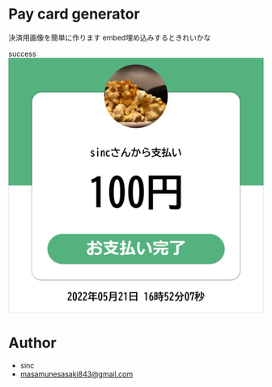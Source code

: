 # Pay card generator
 
決済用画像を簡単に作ります
embed埋め込みするときれいかな

success
![成功](TEST/success.png)

 
# Author
 
* sinc
* masamunesasaki843@gmail.com
